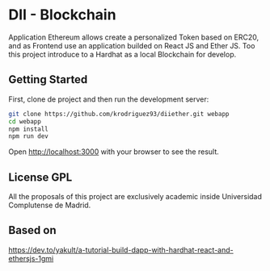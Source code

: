 # DII - Blockchain
Application Ethereum allows create a personalized Token based on ERC20, and as Frontend use an application builded on React JS and Ether JS. Too this project introduce to a Hardhat as a local Blockchain for develop.

## Getting Started

First, clone de project and then run the development server:

```bash
git clone https://github.com/krodriguez93/diiether.git webapp
cd webapp
npm install
npm run dev
```

Open [http://localhost:3000](http://localhost:3000) with your browser to see the result.

## License GPL
All the proposals of this project are exclusively academic inside Universidad Complutense de Madrid.

## Based on
https://dev.to/yakult/a-tutorial-build-dapp-with-hardhat-react-and-ethersjs-1gmi
